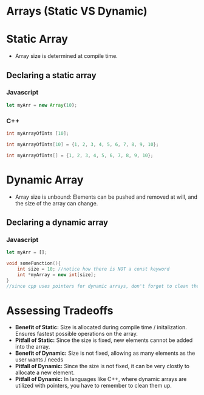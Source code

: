 # Arrays (Static VS Dynamic)

# Static Array

- Array size is determined at compile time.

## Declaring a static array

### Javascript

```javascript
let myArr = new Array(10);
```

### C++

```cpp
int myArrayOfInts [10];
```

```cpp
int myArrayOfInts[10] = {1, 2, 3, 4, 5, 6, 7, 8, 9, 10};
```

```cpp
int myArrayOfInts[] = {1, 2, 3, 4, 5, 6, 7, 8, 9, 10};
```

# Dynamic Array

- Array size is unbound: Elements can be pushed and removed at will, and the size of the array can change.

## Declaring a dynamic array

### Javascript

```javascript
let myArr = [];
```

```cpp
void someFunction(){
    int size = 10; //notice how there is NOT a const keyword
    int *myArray = new int[size];
}
//since cpp uses pointers for dynamic arrays, don't forget to clean them up!
```

# Assessing Tradeoffs

- **Benefit of Static:** Size is allocated during compile time / initalization. Ensures fastest possible operations on the array.
- **Pitfall of Static:** Since the size is fixed, new elements cannot be added into the array.
- **Benefit of Dynamic:** Size is not fixed, allowing as many elements as the user wants / needs
- **Pitfall of Dynamic:** Since the size is not fixed, it can be very clostly to allocate a new element.
- **Pitfall of Dynamic:** In languages like C++, where dynamic arrays are utilized with pointers, you have to remember to clean them up.
